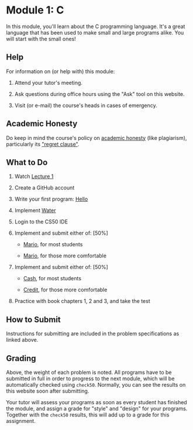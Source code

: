 # Module 1: C

In this module, you'll learn about the C programming language. It's a great language that has been used to make small and large programs alike. You will start with the small ones!


## Help

For information on (or help with) this module:

1. Attend your tutor's meeting.

2. Ask questions during office hours using the "Ask" tool on this website.

3. Visit (or e-mail) the course's heads in cases of emergency.


## Academic Honesty

Do keep in mind the course's policy on [academic honesty](/syllabus#academic_honesty) (like plagiarism), particularly its ["regret clause"](/syllabus#regret).


## What to Do

1. Watch [Lecture 1](/lectures/lecture-1)

1. Create a GitHub account

2. Write your first program: [Hello](https://lab.cs50.io/cs50/labs/2019/x/hello/)

3. Implement [Water](/problems/water)

3. Login to the CS50 IDE

4. Implement and submit either of: [50%]

    - [Mario](/problems/mario-less), for most students

    - [Mario](/problems/mario-more), for those more comfortable

5. Implement and submit either of: [50%]

    - [Cash](/problems/cash), for most students

    - [Credit](/problems/credit), for those more comfortable

6. Practice with book chapters 1, 2 and 3, and take the test


## How to Submit

Instructions for submitting are included in the problem specifications as linked above.


## Grading

Above, the weight of each problem is noted. All programs have to be submitted in full in order to progress to the next module, which will be automatically checked using `check50`. Normally, you can see the results on this website soon after submitting.

Your tutor will assess your programs as soon as every student has finished the module, and assign a grade for "style" and "design" for your programs. Together with the `check50` results, this will add up to a grade for this assignment.
